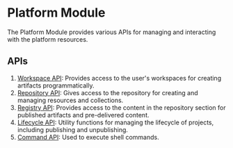 # Platform Module

The Platform Module provides various APIs for managing and interacting with the platform resources.

## APIs

1. [Workspace API](workspace.md): Provides access to the user's workspaces for creating artifacts programmatically.
2. [Repository API](repository.md): Gives access to the repository for creating and managing resources and collections.
3. [Registry API](registry.md): Provides access to the content in the repository section for published artifacts and pre-delivered content.
4. [Lifecycle API](lifecycle.md): Utility functions for managing the lifecycle of projects, including publishing and unpublishing.
5. [Command API](command.md): Used to execute shell commands.